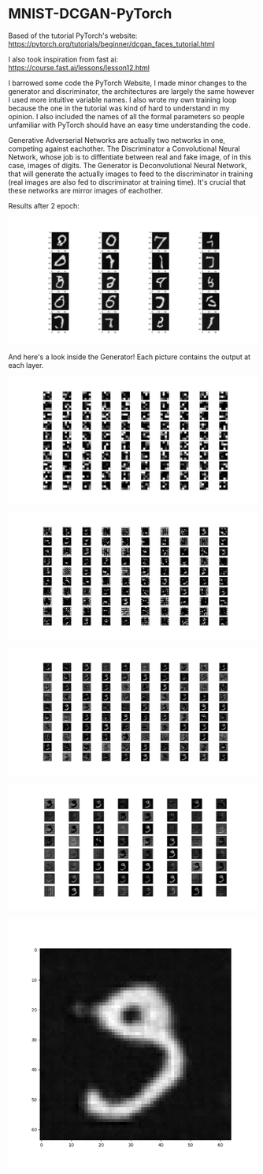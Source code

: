 # MNIST-DCGAN-PyTorch

Based of the tutorial PyTorch's website: https://pytorch.org/tutorials/beginner/dcgan_faces_tutorial.html

I also took inspiration from fast ai: https://course.fast.ai/lessons/lesson12.html

I barrowed some code the PyTorch Website, I made minor changes to the generator and discriminator, the architectures are largely the same however I used more intuitive variable names. I also wrote my own training loop because the one in the tutorial was kind of hard to understand in my opinion. I also included the names of all the formal parameters so people unfamiliar with PyTorch should have an easy time understanding the code.

Generative Adverserial Networks are actually two networks in one, competing against eachother. The Discriminator a Convolutional Neural Network, whose job is to diffentiate between real and fake image, of in this case, images of digits. The Generator is Deconvolutional Neural Network, that will generate the actually images to feed to the discriminator in training (real images are also fed to discriminator at training time). It's crucial that these networks are mirror images of eachother.

Results after 2 epoch:

![GAN-Output](/imgs/GAN-Output.png)

And here's a look inside the Generator! Each picture contains the output at each layer.

![GAN-Deconv1](/imgs/GAN-Deconv1.png)

![GAN-Deconv2](/imgs/GAN-Deconv2.png)

![GAN-Deconv3](/imgs/GAN-Deconv3.png)

![GAN-Deconv4](/imgs/GAN-Deconv4.png)

![GAN-Deconv5](/imgs/GAN-Deconv5.png)

